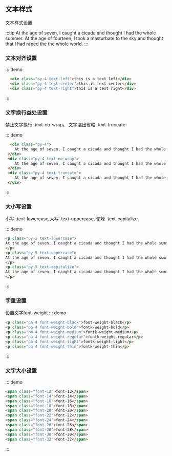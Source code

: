 ## 文本样式
文本样式设置

:::tip
At the age of seven, I caught a cicada and thought I had the whole summer.
At the age of fourteen, I took a masturbate to the sky and thought that I had raped the the whole world.
:::

### 文本对齐设置

::: demo 
```html
  <div class="py-4 text-left">this is a text left</div>
  <div class="py-4 text-center">this is text center</div>
  <div class="py-4 text-right">this is a text right</div>
```
:::

### 文字换行益处设置
禁止文字换行 .text-no-wrap。 文字溢出省略 .text-truncate

::: demo
```html
  <div class="py-4">
    At the age of seven, I caught a cicada and thought I had the whole summer. At the age of fourteen, I took a masturbate to the sky and thought that I had raped the the whole world.
 </div>
 <div class="py-4 text-no-wrap">
    At the age of seven, I caught a cicada and thought I had the whole summer. At the age of fourteen, I took a masturbate to the sky and thought that I had raped the the whole world.
 </div>
 <div class="py-4 text-truncate">
    At the age of seven, I caught a cicada and thought I had the whole summer. At the age of fourteen, I took a masturbate to the sky and thought that I had raped the the whole world.
 </div>
```
:::

### 大小写设置
小写 .text-lowercase,大写 .text-uppercase, 驼峰 .text-capitalize

::: demo

```html
<p class="py-5 text-lowercase">
At the age of seven, I caught a cicada and thought I had the whole summer. At the age of fourteen, I took a masturbate to the sky and thought that I had raped the the whole world.
</p>
<p class="py-5 text-uppercase">
At the age of seven, I caught a cicada and thought I had the whole summer. At the age of fourteen, I took a masturbate to the sky and thought that I had raped the the whole world.
</p>
<p class="py-5 text-capitalize">
At the age of seven, I caught a cicada and thought I had the whole summer. At the age of fourteen, I took a masturbate to the sky and thought that I had raped the the whole world.
</p>
```
:::


### 字重设置
设置文字font-weight
::: demo 

```html
<p class="pa-4 font-weight-black">font-weight-black</p>
<p class="pa-4 font-weight-bold">fontk-weight-bold</p>
<p class="pa-4 font-weight-medium">fontk-weight-medium</p>
<p class="pa-4 font-weight-regular">fontk-weight-regular</p>
<p class="pa-4 font-weight-light">fontk-weight-light</p>
<p class="pa-4 font-weight-thin">fontk-weight-thin</p>
```
:::

### 文字大小设置
::: demo

```html
<span class="font-12">font-12</span>
<span class="font-14">font-14</span>
<span class="font-16">font-16</span>
<span class="font-18">font-18</span>
<span class="font-20">font-20</span>
<span class="font-22">font-22</span>
<span class="font-24">font-24</span>
<span class="font-26">font-26</span>
<span class="font-28">font-28</span>
<span class="font-30">font-30</span>
<span class="font-32">font-32</span>
```
:::